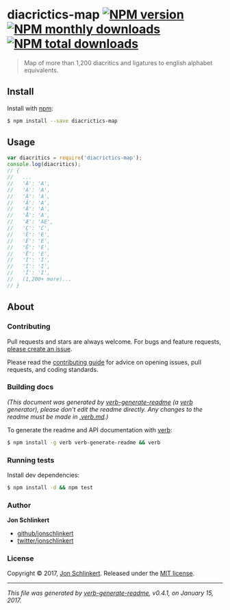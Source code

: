 # diacrictics-map [![NPM version](https://img.shields.io/npm/v/diacrictics-map.svg?style=flat)](https://www.npmjs.com/package/diacrictics-map) [![NPM monthly downloads](https://img.shields.io/npm/dm/diacrictics-map.svg?style=flat)](https://npmjs.org/package/diacrictics-map)  [![NPM total downloads](https://img.shields.io/npm/dt/diacrictics-map.svg?style=flat)](https://npmjs.org/package/diacrictics-map)

> Map of more than 1,200 diacritics and ligatures to english alphabet equivalents.

## Install

Install with [npm](https://www.npmjs.com/):

```sh
$ npm install --save diacrictics-map
```

## Usage

```js
var diacritics = require('diacrictics-map');
console.log(diacritics);
// {
//   ...
//   'À': 'A',
//   'Á': 'A',
//   'Â': 'A',
//   'Ã': 'A',
//   'Ä': 'A',
//   'Å': 'A',
//   'Æ': 'AE',
//   'Ç': 'C',
//   'È': 'E',
//   'É': 'E',
//   'Ê': 'E',
//   'Ë': 'E',
//   'Ì': 'I',
//   'Í': 'I',
//   'Î': 'I',
//   (1,200+ more)...
// }
```

## About

### Contributing

Pull requests and stars are always welcome. For bugs and feature requests, [please create an issue](../../issues/new).

Please read the [contributing guide](.github/contributing.md) for advice on opening issues, pull requests, and coding standards.

### Building docs

_(This document was generated by [verb-generate-readme](https://github.com/verbose/verb-generate-readme) (a [verb](https://github.com/verbose/verb) generator), please don't edit the readme directly. Any changes to the readme must be made in [.verb.md](.verb.md).)_

To generate the readme and API documentation with [verb](https://github.com/verbose/verb):

```sh
$ npm install -g verb verb-generate-readme && verb
```

### Running tests

Install dev dependencies:

```sh
$ npm install -d && npm test
```

### Author

**Jon Schlinkert**

* [github/jonschlinkert](https://github.com/jonschlinkert)
* [twitter/jonschlinkert](https://twitter.com/jonschlinkert)

### License

Copyright © 2017, [Jon Schlinkert](https://github.com/jonschlinkert).
Released under the [MIT license](LICENSE).

***

_This file was generated by [verb-generate-readme](https://github.com/verbose/verb-generate-readme), v0.4.1, on January 15, 2017._